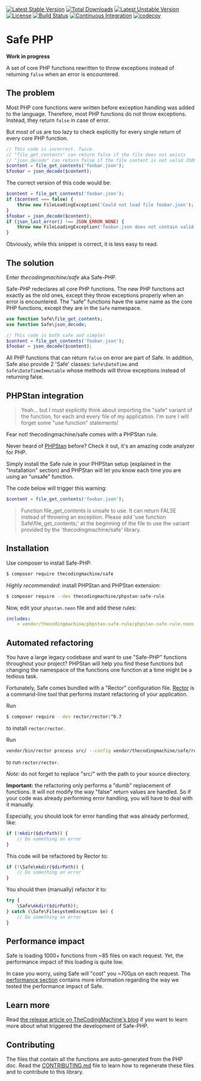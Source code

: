 [![Latest Stable Version](https://poser.pugx.org/thecodingmachine/safe/v/stable.svg)](https://packagist.org/packages/thecodingmachine/safe)
[![Total Downloads](https://poser.pugx.org/thecodingmachine/safe/downloads.svg)](https://packagist.org/packages/thecodingmachine/safe)
[![Latest Unstable Version](https://poser.pugx.org/thecodingmachine/safe/v/unstable.svg)](https://packagist.org/packages/thecodingmachine/safe)
[![License](https://poser.pugx.org/thecodingmachine/safe/license.svg)](https://packagist.org/packages/thecodingmachine/safe)
[![Build Status](https://travis-ci.org/thecodingmachine/safe.svg?branch=master)](https://travis-ci.org/thecodingmachine/safe)
[![Continuous Integration](https://github.com/thecodingmachine/safe/workflows/Continuous%20Integration/badge.svg)](https://github.com/thecodingmachine/safe/actions)
[![codecov](https://codecov.io/gh/thecodingmachine/safe/branch/master/graph/badge.svg)](https://codecov.io/gh/thecodingmachine/safe)

Safe PHP
========

**Work in progress**

A set of core PHP functions rewritten to throw exceptions instead of returning `false` when an error is encountered.

## The problem

Most PHP core functions were written before exception handling was added to the language. Therefore, most PHP functions
do not throw exceptions. Instead, they return `false` in case of error.

But most of us are too lazy to check explicitly for every single return of every core PHP function.

```php
// This code is incorrect. Twice.
// "file_get_contents" can return false if the file does not exists
// "json_decode" can return false if the file content is not valid JSON
$content = file_get_contents('foobar.json');
$foobar = json_decode($content);
```

The correct version of this code would be:

```php
$content = file_get_contents('foobar.json');
if ($content === false) {
    throw new FileLoadingException('Could not load file foobar.json');
}
$foobar = json_decode($content);
if (json_last_error() !== JSON_ERROR_NONE) {
    throw new FileLoadingException('foobar.json does not contain valid JSON: '.json_last_error_msg());
}
```

Obviously, while this snippet is correct, it is less easy to read.

## The solution

Enter *thecodingmachine/safe* aka Safe-PHP.

Safe-PHP redeclares all core PHP functions. The new PHP functions act exactly as the old ones, except they
throw exceptions properly when an error is encountered. The "safe" functions have the same name as the core PHP
functions, except they are in the `Safe` namespace.

```php
use function Safe\file_get_contents;
use function Safe\json_decode;

// This code is both safe and simple!
$content = file_get_contents('foobar.json');
$foobar = json_decode($content);
```

All PHP functions that can return `false` on error are part of Safe.
In addition, Safe also provide 2 'Safe' classes: `Safe\DateTime` and `Safe\DateTimeImmutable` whose methods will throw exceptions instead of returning false.

## PHPStan integration

> Yeah... but I must explicitly think about importing the "safe" variant of the function, for each and every file of my application.
> I'm sure I will forget some "use function" statements!

Fear not! thecodingmachine/safe comes with a PHPStan rule.

Never heard of [PHPStan](https://github.com/phpstan/phpstan) before?
Check it out, it's an amazing code analyzer for PHP.

Simply install the Safe rule in your PHPStan setup (explained in the "Installation" section) and PHPStan will let you know each time you are using an "unsafe" function.

The code below will trigger this warning:

```php
$content = file_get_contents('foobar.json');
```

> Function file_get_contents is unsafe to use. It can return FALSE instead of throwing an exception. Please add 'use function Safe\\file_get_contents;' at the beginning of the file to use the variant provided by the 'thecodingmachine/safe' library.

## Installation

Use composer to install Safe-PHP:

```bash
$ composer require thecodingmachine/safe
```

*Highly recommended*: install PHPStan and PHPStan extension:

```bash
$ composer require --dev thecodingmachine/phpstan-safe-rule
```

Now, edit your `phpstan.neon` file and add these rules:

```yml
includes:
    - vendor/thecodingmachine/phpstan-safe-rule/phpstan-safe-rule.neon
```

## Automated refactoring

You have a large legacy codebase and want to use "Safe-PHP" functions throughout your project? PHPStan will help you
find these functions but changing the namespace of the functions one function at a time might be a tedious task.

Fortunately, Safe comes bundled with a "Rector" configuration file. [Rector](https://github.com/rectorphp/rector) is a command-line
tool that performs instant refactoring of your application.

Run

```bash
$ composer require --dev rector/rector:^0.7
```

to install `rector/rector`.

Run

```bash
vendor/bin/rector process src/ --config vendor/thecodingmachine/safe/rector-migrate.php
```

to run `rector/rector`.

*Note:* do not forget to replace "src/" with the path to your source directory.

**Important:** the refactoring only performs a "dumb" replacement of functions. It will not modify the way
"false" return values are handled. So if your code was already performing error handling, you will have to deal
with it manually.

Especially, you should look for error handling that was already performed, like:

```php
if (!mkdir($dirPath)) {
    // Do something on error
}
```

This code will be refactored by Rector to:

```php
if (!\Safe\mkdir($dirPath)) {
    // Do something on error
}
```

You should then (manually) refactor it to:

```php
try {
    \Safe\mkdir($dirPath));
} catch (\Safe\FilesystemException $e) {
    // Do something on error
}
```

## Performance impact

Safe is loading 1000+ functions from ~85 files on each request. Yet, the performance impact of this loading is quite low.

In case you worry, using Safe will "cost" you ~700µs on each request. The [performance section](performance/README.md)
contains more information regarding the way we tested the performance impact of Safe.

## Learn more

Read [the release article on TheCodingMachine's blog](https://thecodingmachine.io/introducing-safe-php) if you want to
learn more about what triggered the development of Safe-PHP.

## Contributing

The files that contain all the functions are auto-generated from the PHP doc.
Read the [CONTRIBUTING.md](CONTRIBUTING.md) file to learn how to regenerate these files and to contribute to this library.
